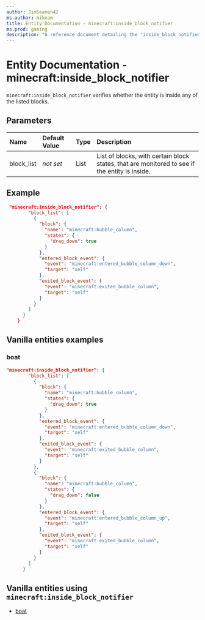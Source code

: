```yaml
---
author: JimSeaman42
ms.author: mikeam
title: Entity Documentation - minecraft:inside_block_notifier
ms.prod: gaming
description: "A reference document detailing the 'inside_block_notifier' entity component"
---
```


# Entity Documentation - minecraft:inside_block_notifier

`minecraft:inside_block_notifier` verifies whether the entity is inside any of the listed blocks.

## Parameters

|Name |Default Value  |Type  |Description  |
|:----------|:----------|:----------|:----------|
| block_list| *not set*| List| List of blocks, with certain block states, that are monitored to see if the entity is inside. |

## Example

```json
 "minecraft:inside_block_notifier": {
        "block_list": [
          {
            "block": {
              "name": "minecraft:bubble_column",
              "states": {
                "drag_down": true
              }
            },
            "entered_block_event": {
              "event": "minecraft:entered_bubble_column_down",
              "target": "self"
            },
            "exited_block_event": {
              "event": "minecraft:exited_bubble_column",
              "target": "self"
            }
          }
        ]
      }
    }
```

## Vanilla entities examples

### boat

```json
"minecraft:inside_block_notifier": {
        "block_list": [
          {
            "block": {
              "name": "minecraft:bubble_column",
              "states": {
                "drag_down": true
              }
            },
            "entered_block_event": {
              "event": "minecraft:entered_bubble_column_down",
              "target": "self"
            },
            "exited_block_event": {
              "event": "minecraft:exited_bubble_column",
              "target": "self"
            }
          },
          {
            "block": {
              "name": "minecraft:bubble_column",
              "states": {
                "drag_down": false
              }
            },
            "entered_block_event": {
              "event": "minecraft:entered_bubble_column_up",
              "target": "self"
            },
            "exited_block_event": {
              "event": "minecraft:exited_bubble_column",
              "target": "self"
            }
          }
        ]
      }
```

## Vanilla entities using `minecraft:inside_block_notifier`

- [boat](../../../../Source/VanillaBehaviorPack_Snippets/entities/boat.md)
